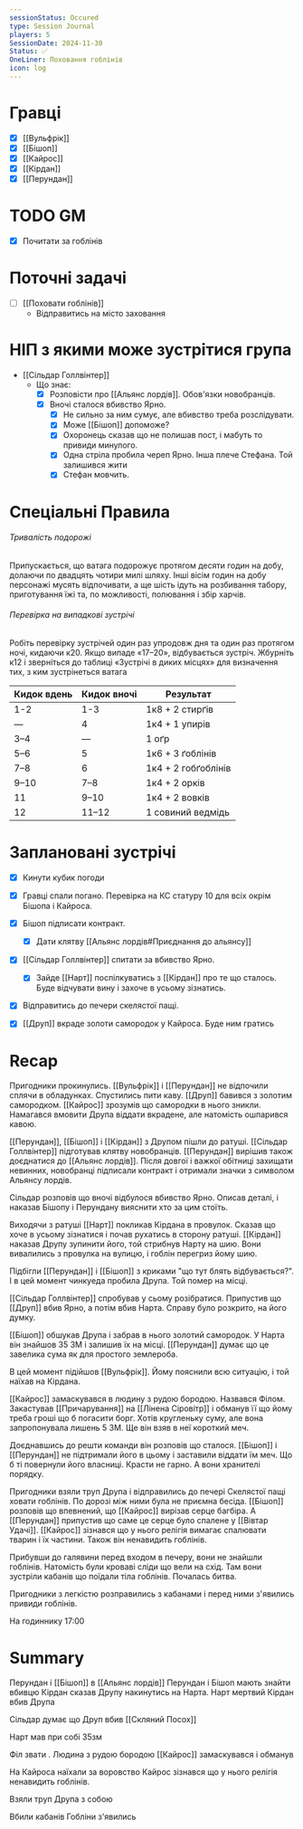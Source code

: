 ```yaml
---
sessionStatus: Occured
type: Session Journal
players: 5
SessionDate: 2024-11-30
Status: ✅
OneLiner: Поховання гоблінів
icon: log
---
```

# Гравці
- [x] [[Вульфрік]]
- [x] [[Бішоп]]
- [x] [[Кайрос]]
- [x] [[Кірдан]]
- [x] [[Перундан]]

# TODO GM
- [x] Почитати за гоблінів

# Поточні задачі
* [ ] [[Поховати гоблінів]] 
	* Відправитись на місто заховання

# НІП з якими може зустрітися група
* [[Сільдар Голлвінтер]]
	* Що знає:
		* [x]  Розповісти про [[Альянс лордів]]. Обов'язки новобранців.
		* [x]  Вночі сталося вбивство Ярно.
			* [x] Не сильно за ним сумує, але вбивство треба розслідувати.
			* [x] Може [[Бішоп]] допоможе?
			* [x] Охоронець сказав що не полишав пост, і мабуть то привиди минулого.
			* [x] Одна стріла пробила череп Ярно. Інша плече Стефана. Той залишився жити
			* [x] Стефан мовчить.

# Спеціальні Правила
###### Тривалість подорожі
Припускається, що ватага подорожує протягом десяти годин на добу, долаючи по двадцять чотири милі шляху. Інші вісім годин на добу персонажі мусять відпочивати, а ще шість ідуть на розбивання табору, приготування їжі та, по можливості, полювання і збір харчів.

###### Перевірка на випадкові зустрічі
Робіть перевірку зустрічей один раз упродовж дня та один раз протягом ночі, кидаючи к20. Якщо випаде «17–20», відбувається зустріч. Жбурніть к12 і зверніться до таблиці «Зустрічі в диких місцях» для визначення тих, з ким зустрінеться ватага

| Кидок вдень | Кидок вночі | Результат           |
| ----------- | ----------- | ------------------- |
| 1-2         | 1-3         | 1к8 + 2 стирґів     |
| —           | 4           | 1к4 + 1 упирів      |
| 3–4         | —           | 1 оґр               |
| 5–6         | 5           | 1к6 + 3 ґоблінів    |
| 7–8         | 6           | 1к4 + 2 гобґоблінів |
| 9–10        | 7–8         | 1к4 + 2 орків       |
| 11          | 9–10        | 1к4 + 2 вовків      |
| 12          | 11–12       | 1 совиний ведмідь   |

# Заплановані зустрічі
- [x] Кинути кубик погоди
- [x] Гравці спали погано. Перевірка на КС статуру 10 для всіх окрім Бішопа і Кайроса. 
- [x] Бішоп підписати контракт.
	- [x] Дати клятву [[Альянс лордів#Приєднання до альянсу]]
- [x] [[Сільдар Голлвінтер]] спитати за вбивство Ярно.
	- [x] Зайде [[Нарт]] поспілкуватись з [[Кірдан]] про те що сталось. Буде відчувати вину і захоче в усьому зізнатись.
- [x] Відправитись до печери скелястої пащі.
- [x] [[Друп]] вкраде золоти самородок у Кайроса. Буде ним гратись


# Recap
Пригодники прокинулись. [[Вульфрік]] і [[Перундан]] не відпочили сплячи в обладунках. Спустились пити каву. [[Друп]] бавився з золотим самородком. [[Кайрос]] зрозумів що самородки в нього зникли. Намагався вмовити Друпа віддати вкрадене, але натомість ошпарився кавою. 

[[Перундан]], [[Бішоп]] і [[Кірдан]] з Друпом пішли до ратуші. [[Сільдар Голлвінтер]] підготував клятву новобранців. [[Перундан]] вирішив також доєднатися до [[Альянс лордів]]. Після довгої і важкої обітниці захищати невинних, новобранці підписали контракт і отримали значки з символом Альянсу лордів.

Сільдар розповів що вночі відбулося вбивство Ярно. Описав деталі, і наказав Бішопу і Перундану вияснити хто за цим стоїть.

Виходячи з ратуші [[Нарт]] покликав Кірдана в провулок. Сказав що хоче в усьому зізнатися і почав рухатись в сторону ратуші. [[Кірдан]] наказав Друпу зупинити його, той стрибнув Нарту на шию. Вони вивалились з провулка на вулицю, і гоблін перегриз йому шию.

Підбігли [[Перундан]] і [[Бішоп]] з криками "що тут блять відбувається?". І в цей момент чинкуеда пробила Друпа. Той помер на місці.

[[Сільдар Голлвінтер]] спробував у сьому розібратися. Припустив що [[Друп]] вбив Ярно, а потім вбив Нарта. Справу було розкрито, на його думку.

[[Бішоп]] обшукав Друпа і забрав в нього золотий самородок. У Нарта він знайшов 35 ЗМ і залишив їх на місці.  [[Перундан]] думає що це завелика сума як для простого землероба.

В цей момент підійшов [[Вульфрік]]. Йому пояснили всю ситуацію, і той наїхав на Кірдана.

[[Кайрос]] замаскувався в людину з рудою бородою. Назвався Філом. Закастував [[Причарування]] на [[Лінена Сіровітр]] і обманув її що йому треба гроші що б погасити борг. Хотів кругленьку суму, але вона запропонувала лишень 5 ЗМ. Ще він взяв в неї короткий меч.

Доєднавшись до решти команди він розповів що сталося. [[Бішоп]] і [[Перундан]] не підтримали його в цьому і заставили віддати їм меч. Що б ті повернули його власниці. Красти не гарно. А вони хранителі порядку. 

Пригодники взяли труп Друпа і відправились до печері Скелястої пащі ховати гоблінів. По дорозі між ними була не приємна бесіда. [[Бішоп]] розповів що впевнений, що [[Кайрос]] вирізав серце багбіра. А [[Перундан]] припустив що саме це серце було спалене у [[Вівтар Удачі]].  [[Кайрос]] зізнався що у нього релігія вимагає спалювати тварин і їх частини. Також він ненавидить гоблінів.

Прибувши до галявини перед входом в печеру, вони не знайшли гоблінів. Натомість були кроваві сліди що вели на схід. Там вони зустріли кабанів що поїдали тіла гоблінів. Почалась битва.

Пригодники з легкістю розправились з кабанами і перед ними з'явились привиди гоблінів.

На годиннику 17:00
# Summary

Перундан і [[Бішоп]] в [[Альянс лордів]]
Перундан і Бішоп мають знайти вбивцю
Кірдан сказав Друпу накинутись на Нарта.
Нарт мертвий
Кірдан вбив Друпа

Сільдар думає що Друп вбив [[Скляний Посох]]

Нарт мав при собі 35зм

Філ звати . Людина з рудою бородою
[[Кайрос]] замаскувався і обманув 

На Кайроса наїхали за воровство
Кайрос зізнався що у нього релігія ненавидить гоблінів.

Взяли труп Друпа з собою

Вбили кабанів
Гобліни з'явились
